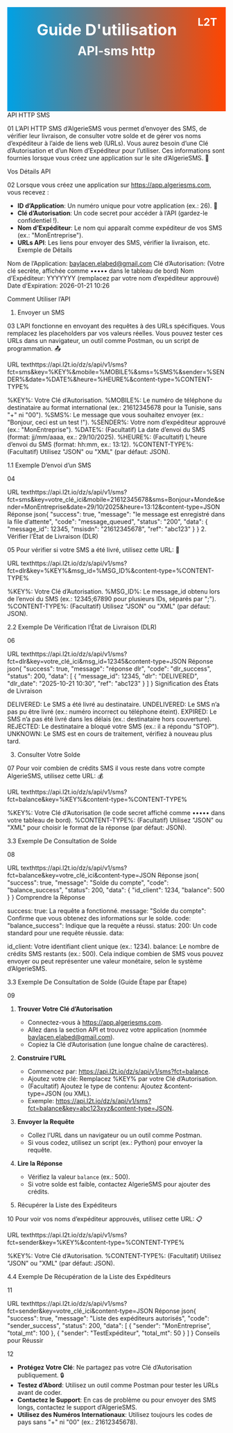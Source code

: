 <div style="height: 200px; background: linear-gradient(to right, #00A1E4, #FF4500); padding: 20px; text-align: center; color: white;">
  <div style="float: right; font-size: 24px; font-weight: bold;">L2T</div>
  <h1 style="font-size: 36px; margin: 10px 0;">Guide D'utilisation</h1>
  <h2 style="font-size: 28px; margin: 0;">API-sms http</h2>
</div>
API HTTP SMS

  01
  L’API HTTP SMS d’AlgerieSMS vous permet d’envoyer des SMS, de vérifier leur livraison, de consulter votre solde et de gérer vos noms d’expéditeur à l’aide de liens web (URLs). Vous aurez besoin d’une Clé d’Autorisation et d’un Nom d’Expéditeur pour l’utiliser. Ces informations sont fournies lorsque vous créez une application sur le site d’AlgerieSMS. 📧

Vos Détails API

  02
  Lorsque vous créez une application sur https://app.algeriesms.com, vous recevez :  
  - **ID d’Application**: Un numéro unique pour votre application (ex.: 26). 🔑  
  - **Clé d’Autorisation**: Un code secret pour accéder à l’API (gardez-le confidentiel !).  
  - **Nom d’Expéditeur**: Le nom qui apparaît comme expéditeur de vos SMS (ex.: "MonEntreprise").  
  - **URLs API**: Les liens pour envoyer des SMS, vérifier la livraison, etc.  
Exemple de Détails

Nom de l’Application: baylacen.elabed@gmail.com
Clé d’Autorisation: (Votre clé secrète, affichée comme ••••• dans le tableau de bord)
Nom d’Expéditeur: YYYYYYY (remplacez par votre nom d’expéditeur approuvé)
Date d’Expiration: 2026-01-21 10:26


Comment Utiliser l’API
1. Envoyer un SMS

  03
  L’API fonctionne en envoyant des requêtes à des URLs spécifiques. Vous remplacez les placeholders par vos valeurs réelles. Vous pouvez tester ces URLs dans un navigateur, un outil comme Postman, ou un script de programmation. 📤  

URL
texthttps://api.l2t.io/dz/s/api/v1/sms?fct=sms&key=%KEY%&mobile=%MOBILE%&sms=%SMS%&sender=%SENDER%&date=%DATE%&heure=%HEURE%&content-type=%CONTENT-TYPE%

%KEY%: Votre Clé d’Autorisation.
%MOBILE%: Le numéro de téléphone du destinataire au format international (ex.: 21612345678 pour la Tunisie, sans "+" ni "00").
%SMS%: Le message que vous souhaitez envoyer (ex.: "Bonjour, ceci est un test !").
%SENDER%: Votre nom d’expéditeur approuvé (ex.: "MonEntreprise").
%DATE%: (Facultatif) La date d’envoi du SMS (format: jj/mm/aaaa, ex.: 29/10/2025).
%HEURE%: (Facultatif) L’heure d’envoi du SMS (format: hh:mm, ex.: 13:12).
%CONTENT-TYPE%: (Facultatif) Utilisez "JSON" ou "XML" (par défaut: JSON).

1.1 Exemple D’envoi d’un SMS

  04

URL
texthttps://api.l2t.io/dz/s/api/v1/sms?fct=sms&key=votre_clé_ici&mobile=21612345678&sms=Bonjour+Monde&sender=MonEntreprise&date=29/10/2025&heure=13:12&content-type=JSON
Réponse
json{
  "success": true,
  "message": "le message est enregistré dans la file d’attente",
  "code": "message_queued",
  "status": "200",
  "data": {
    "message_id": 12345,
    "msisdn": "21612345678",
    "ref": "abc123"
  }
}
2. Vérifier l’État de Livraison (DLR)

  05
  Pour vérifier si votre SMS a été livré, utilisez cette URL: 📨  

URL
texthttps://api.l2t.io/dz/s/api/v1/sms?fct=dlr&key=%KEY%&msg_id=%MSG_ID%&content-type=%CONTENT-TYPE%

%KEY%: Votre Clé d’Autorisation.
%MSG_ID%: Le message_id obtenu lors de l’envoi du SMS (ex.: 12345;67890 pour plusieurs IDs, séparés par ";").
%CONTENT-TYPE%: (Facultatif) Utilisez "JSON" ou "XML" (par défaut: JSON).

2.2 Exemple De Vérification l’État de Livraison (DLR)

  06

URL
texthttps://api.l2t.io/dz/s/api/v1/sms?fct=dlr&key=votre_clé_ici&msg_id=12345&content-type=JSON
Réponse
json{
  "success": true,
  "message": "réponse dlr",
  "code": "dlr_success",
  "status": 200,
  "data": [
    {
      "message_id": 12345,
      "dlr": "DELIVERED",
      "dlr_date": "2025-10-21 10:30",
      "ref": "abc123"
    }
  ]
}
Signification des États de Livraison

DELIVERED: Le SMS a été livré au destinataire.
UNDELIVERED: Le SMS n’a pas pu être livré (ex.: numéro incorrect ou téléphone éteint).
EXPIRED: Le SMS n’a pas été livré dans les délais (ex.: destinataire hors couverture).
REJECTED: Le destinataire a bloqué votre SMS (ex.: il a répondu "STOP").
UNKNOWN: Le SMS est en cours de traitement, vérifiez à nouveau plus tard.

3. Consulter Votre Solde

  07
  Pour voir combien de crédits SMS il vous reste dans votre compte AlgerieSMS, utilisez cette URL: 💰  

URL
texthttps://api.l2t.io/dz/s/api/v1/sms?fct=balance&key=%KEY%&content-type=%CONTENT-TYPE%

%KEY%: Votre Clé d’Autorisation (le code secret affiché comme ••••• dans votre tableau de bord).
%CONTENT-TYPE%: (Facultatif) Utilisez "JSON" ou "XML" pour choisir le format de la réponse (par défaut: JSON).

3.3 Exemple De Consultation de Solde

  08

URL
texthttps://api.l2t.io/dz/s/api/v1/sms?fct=balance&key=votre_clé_ici&content-type=JSON
Réponse
json{
  "success": true,
  "message": "Solde du compte",
  "code": "balance_success",
  "status": 200,
  "data": {
    "id_client": 1234,
    "balance": 500
  }
}
Comprendre la Réponse

success: true: La requête a fonctionné.
message: "Solde du compte": Confirme que vous obtenez des informations sur le solde.
code: "balance_success": Indique que la requête a réussi.
status: 200: Un code standard pour une requête réussie.
data:

id_client: Votre identifiant client unique (ex.: 1234).
balance: Le nombre de crédits SMS restants (ex.: 500). Cela indique combien de SMS vous pouvez envoyer ou peut représenter une valeur monétaire, selon le système d’AlgerieSMS.



3.3 Exemple De Consultation de Solde (Guide Étape par Étape)

  09
  1. **Trouver Votre Clé d’Autorisation**  
     - Connectez-vous à https://app.algeriesms.com.  
     - Allez dans la section API et trouvez votre application (nommée baylacen.elabed@gmail.com).  
     - Copiez la Clé d’Autorisation (une longue chaîne de caractères).  
  2. **Construire l’URL**  
     - Commencez par: https://api.l2t.io/dz/s/api/v1/sms?fct=balance.  
     - Ajoutez votre clé: Remplacez %KEY% par votre Clé d’Autorisation.  
     - (Facultatif) Ajoutez le type de contenu: Ajoutez &content-type=JSON (ou XML).  
     - Exemple: https://api.l2t.io/dz/s/api/v1/sms?fct=balance&key=abc123xyz&content-type=JSON.  
  3. **Envoyer la Requête**  
     - Collez l’URL dans un navigateur ou un outil comme Postman.  
     - Si vous codez, utilisez un script (ex.: Python) pour envoyer la requête.  
  4. **Lire la Réponse**  
     - Vérifiez la valeur `balance` (ex.: 500).  
     - Si votre solde est faible, contactez AlgerieSMS pour ajouter des crédits.  

4. Récupérer la Liste des Expéditeurs

  10
  Pour voir vos noms d’expéditeur approuvés, utilisez cette URL: 📋  

URL
texthttps://api.l2t.io/dz/s/api/v1/sms?fct=sender&key=%KEY%&content-type=%CONTENT-TYPE%

%KEY%: Votre Clé d’Autorisation.
%CONTENT-TYPE%: (Facultatif) Utilisez "JSON" ou "XML" (par défaut: JSON).

4.4 Exemple De Récupération de la Liste des Expéditeurs

  11

URL
texthttps://api.l2t.io/dz/s/api/v1/sms?fct=sender&key=votre_clé_ici&content-type=JSON
Réponse
json{
  "success": true,
  "message": "Liste des expéditeurs autorisés",
  "code": "sender_success",
  "status": 200,
  "data": [
    {
      "sender": "MonEntreprise",
      "total_mt": 100
    },
    {
      "sender": "TestExpéditeur",
      "total_mt": 50
    }
  ]
}
Conseils pour Réussir

  12
  - **Protégez Votre Clé**: Ne partagez pas votre Clé d’Autorisation publiquement. 🔒  
  - **Testez d’Abord**: Utilisez un outil comme Postman pour tester les URLs avant de coder.  
  - **Contactez le Support**: En cas de problème ou pour envoyer des SMS longs, contactez le support d’AlgerieSMS.  
  - **Utilisez des Numéros Internationaux**: Utilisez toujours les codes de pays sans "+" ni "00" (ex.: 21612345678).